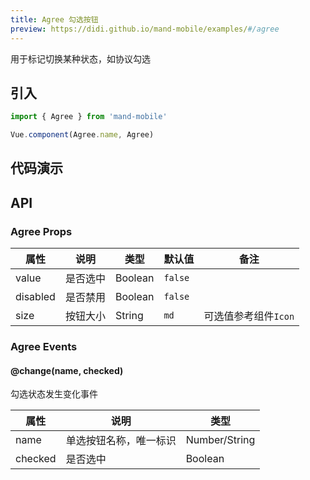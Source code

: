 ```yaml
---
title: Agree 勾选按钮
preview: https://didi.github.io/mand-mobile/examples/#/agree
---
```


用于标记切换某种状态，如协议勾选

## 引入

```javascript
import { Agree } from 'mand-mobile'

Vue.component(Agree.name, Agree)
```

## 代码演示
<!-- DEMO -->


## API

### Agree Props
|属性 | 说明 | 类型 | 默认值 | 备注 |
|----|-----|------|------|------|
|value|是否选中|Boolean|`false`| |
|disabled|是否禁用|Boolean|`false`| |
|size|按钮大小|String|`md`|可选值参考组件`Icon`|

### Agree Events

#### @change(name, checked)
勾选状态发生变化事件

|属性 | 说明 | 类型 |
|----|-----|------|
|name|单选按钮名称，唯一标识|Number/String|
|checked|是否选中|Boolean|
